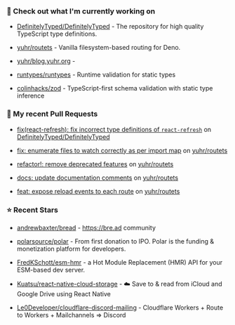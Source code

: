 ### 👷 Check out what I'm currently working on



- [DefinitelyTyped/DefinitelyTyped](https://github.com/DefinitelyTyped/DefinitelyTyped) - The repository for high quality TypeScript type definitions.

- [yuhr/routets](https://github.com/yuhr/routets) - Vanilla filesystem-based routing for Deno.

- [yuhr/blog.yuhr.org](https://github.com/yuhr/blog.yuhr.org) - 

- [runtypes/runtypes](https://github.com/runtypes/runtypes) - Runtime validation for static types

- [colinhacks/zod](https://github.com/colinhacks/zod) - TypeScript-first schema validation with static type inference

### 🔨 My recent Pull Requests



- [fix(react-refresh): fix incorrect type definitions of `react-refresh`](https://github.com/DefinitelyTyped/DefinitelyTyped/pull/69264) on [DefinitelyTyped/DefinitelyTyped](https://github.com/DefinitelyTyped/DefinitelyTyped)

- [fix: enumerate files to watch correctly as per import map](https://github.com/yuhr/routets/pull/20) on [yuhr/routets](https://github.com/yuhr/routets)

- [refactor!: remove deprecated features](https://github.com/yuhr/routets/pull/19) on [yuhr/routets](https://github.com/yuhr/routets)

- [docs: update documentation comments](https://github.com/yuhr/routets/pull/18) on [yuhr/routets](https://github.com/yuhr/routets)

- [feat: expose reload events to each route](https://github.com/yuhr/routets/pull/17) on [yuhr/routets](https://github.com/yuhr/routets)

### ⭐ Recent Stars



- [andrewbaxter/bread](https://github.com/andrewbaxter/bread) - https://bre.ad community

- [polarsource/polar](https://github.com/polarsource/polar) - From first donation to IPO. Polar is the funding &amp; monetization platform for developers.

- [FredKSchott/esm-hmr](https://github.com/FredKSchott/esm-hmr) - a Hot Module Replacement (HMR) API for your ESM-based dev server.

- [Kuatsu/react-native-cloud-storage](https://github.com/Kuatsu/react-native-cloud-storage) - ☁️ Save to &amp; read from iCloud and Google Drive using React Native

- [Le0Developer/cloudflare-discord-mailing](https://github.com/Le0Developer/cloudflare-discord-mailing) - Cloudflare Workers &#43; Route to Workers &#43; Mailchannels =&gt; Discord